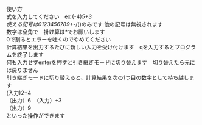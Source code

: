 使い方<br>
式を入力してください　ex (-4)*5+3<br>
使える記号は0123456789+*-/()のみです 他の記号は無視されます<br>
数字は全角で　掛け算は*でお願いします<br>
0で割るとエラーを吐くのでやめてください<br>
計算結果を出力するたびに新しい入力を受け付けます　qを入力するとプログラムを終了します　<br>
何も入力せずenterを押すと引き継ぎモードに切り替えます　切り替えたら元には戻りません<br>
引き継ぎモードに切り替えると、計算結果を次の1つ目の数字として持ち越します<br>
(入力)2+4<br>
（出力）6　（入力）+3<br>
（出力）9<br>
といった操作ができます<br>
